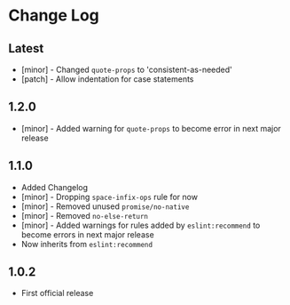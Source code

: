 # Change Log

## Latest

* [minor] - Changed `quote-props` to 'consistent-as-needed'
* [patch] - Allow indentation for case statements

## 1.2.0

* [minor] - Added warning for `quote-props` to become error in next major release

## 1.1.0

* Added Changelog
* [minor] - Dropping `space-infix-ops` rule for now
* [minor] - Removed unused `promise/no-native`
* [minor] - Removed `no-else-return`
* [minor] - Added warnings for rules added by `eslint:recommend` to become errors in next major release
* Now inherits from `eslint:recommend`

## 1.0.2

* First official release
